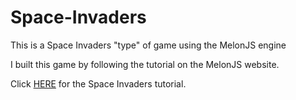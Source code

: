 # Space-Invaders
This is a Space Invaders "type" of game using the MelonJS engine

I built this game by following the tutorial on the MelonJS website.

Click [HERE](http://melonjs.github.io/tutorial-space-invaders/) for the Space Invaders tutorial.
